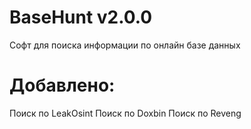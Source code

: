 # BaseHunt v2.0.0
Софт для поиска информации по онлайн базе данных
# Добавлено:
Поиск по LeakOsint
Поиск по Doxbin
Поиск по Reveng
